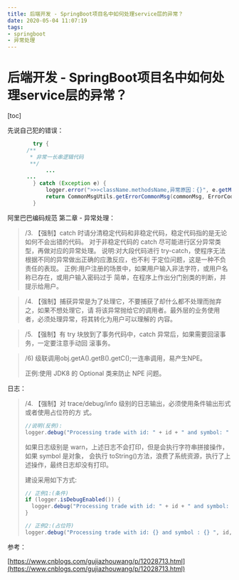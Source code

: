 ```yaml
---
title: 后端开发 - SpringBoot项目名中如何处理service层的异常？
date: 2020-05-04 11:07:19
tags: 
- springboot
- 异常处理
---
```




# 后端开发 - SpringBoot项目名中如何处理service层的异常？



[toc]

先说自己犯的错误：

```java
		try {
      /**
       * 非常一长串逻辑代码
       **/
			...
      ...
		} catch (Exception e) {
			logger.error(">>>className.methodsName,异常原因：{}", e.getMessage());
			return CommonMsgUtils.getErrorCommonMsg(commonMsg, ErrorCodeEnum.DATABASE_EXCEPTION);
		}
```



阿里巴巴编码规范 第二章 - 异常处理：

> /3. 【强制】catch 时请分清稳定代码和非稳定代码，稳定代码指的是无论如何不会出错的代码。 对于非稳定代码的 catch 尽可能进行区分异常类型，再做对应的异常处理。 说明:对大段代码进行 try-catch，使程序无法根据不同的异常做出正确的应激反应，也不利 于定位问题，这是一种不负责任的表现。 正例:用户注册的场景中，如果用户输入非法字符，或用户名称已存在，或用户输入密码过于 简单，在程序上作出分门别类的判断，并提示给用户。





> /4. 【强制】捕获异常是为了处理它，不要捕获了却什么都不处理而抛弃之，如果不想处理它，请 将该异常抛给它的调用者。最外层的业务使用者，必须处理异常，将其转化为用户可以理解的 内容。



> /5. 【强制】有 try 块放到了事务代码中，catch 异常后，如果需要回滚事务，一定要注意手动回 滚事务。





> /6)  级联调用obj.getA().getB().getC();一连串调用，易产生NPE。
>
> 正例:使用 JDK8 的 Optional 类来防止 NPE 问题。



日志：

> /4. 【强制】对 trace/debug/info 级别的日志输出，必须使用条件输出形式或者使用占位符的方 式。
>
> ```java
> //说明(反例):
> logger.debug("Processing trade with id: " + id + " and symbol: " + symbol);
> ```
>
>  如果日志级别是 warn，上述日志不会打印，但是会执行字符串拼接操作，如果 symbol 是对象， 会执行 toString()方法，浪费了系统资源，执行了上述操作，最终日志却没有打印。 
>
> 建设采用如下方式:
>
> ```java
> // 正例1:(条件)
> if (logger.isDebugEnabled()) {
> 	logger.debug("Processing trade with id: " + id + " and symbol: " + symbol);
> }
> ```
>
> ```java
> // 正例2:(占位符)
> logger.debug("Processing trade with id: {} and symbol : {} ", id, symbol);
> ```







参考：

[https://www.cnblogs.com/gujiazhouwang/p/12028713.html](https://www.cnblogs.com/gujiazhouwang/p/12028713.html)